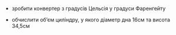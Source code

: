 - зробити конвертер з градусів Цельсія у градуси Фаренгейту

- обчислити обʼєм циліндру, у якого діаметр дна 16см та висота 34,5см
